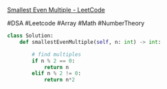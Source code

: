 
[Smallest Even Multiple - LeetCode](https://leetcode.com/problems/smallest-even-multiple/description/)

#DSA #Leetcode #Array  #Math #NumberTheory

```python
class Solution:
    def smallestEvenMultiple(self, n: int) -> int:

        # find multiples
        if n % 2 == 0:
            return n
        elif n % 2 != 0:
            return n*2
```
